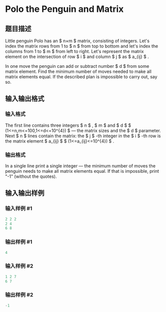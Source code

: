 # Polo the Penguin and Matrix

## 题目描述

Little penguin Polo has an $ n×m $ matrix, consisting of integers. Let's index the matrix rows from 1 to $ n $ from top to bottom and let's index the columns from 1 to $ m $ from left to right. Let's represent the matrix element on the intersection of row $ i $ and column $ j $ as $ a_{ij} $ .

In one move the penguin can add or subtract number $ d $ from some matrix element. Find the minimum number of moves needed to make all matrix elements equal. If the described plan is impossible to carry out, say so.

## 输入输出格式

### 输入格式

The first line contains three integers $ n $ , $ m $ and $ d $ $ (1<=n,m<=100,1<=d<=10^{4}) $ — the matrix sizes and the $ d $ parameter. Next $ n $ lines contain the matrix: the $ j $ -th integer in the $ i $ -th row is the matrix element $ a_{ij} $ $ (1<=a_{ij}<=10^{4}) $ .

### 输出格式

In a single line print a single integer — the minimum number of moves the penguin needs to make all matrix elements equal. If that is impossible, print "-1" (without the quotes).

## 输入输出样例

### 输入样例 #1

```cpp
2 2 2
2 4
6 8

```
### 输出样例 #1

```cpp
4

```
### 输入样例 #2

```cpp
1 2 7
6 7

```
### 输出样例 #2

```cpp
-1

```
